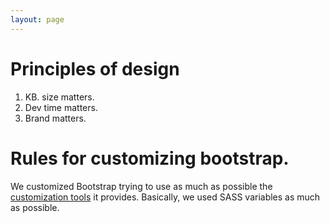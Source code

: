 ```yaml
---
layout: page
---
```


# Principles of design

1. KB. size matters.
2. Dev time matters.
3. Brand matters.

# Rules for customizing bootstrap.
We customized Bootstrap trying to use as much as possible the [customization tools](https://getbootstrap.com/docs/4.0/getting-started/theming/)
it provides. Basically, we used SASS variables as much as possible.
